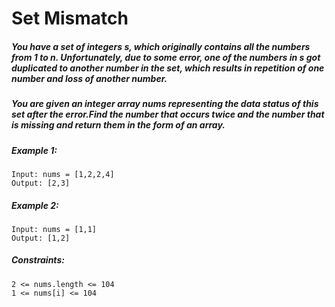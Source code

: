 # Set Mismatch

##### You have a set of integers s, which originally contains all the numbers from 1 to n. Unfortunately, due to some error, one of the numbers in s got duplicated to another number in the set, which results in repetition of one number and loss of another number.
##### You are given an integer array nums representing the data status of this set after the error.Find the number that occurs twice and the number that is missing and return them in the form of an array.

 

##### Example 1:
````
Input: nums = [1,2,2,4]
Output: [2,3]
````
##### Example 2:
````
Input: nums = [1,1]
Output: [1,2]
````
 

##### Constraints:

    2 <= nums.length <= 104
    1 <= nums[i] <= 104

